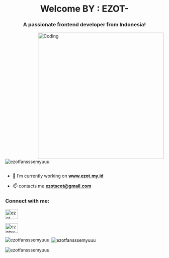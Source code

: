 
<h1 align="center">Welcome BY : EZOT-</h1>

<h3 align="center">A passionate frontend developer from Indonesia!</h3>

<img align="right" alt="Coding" width="400" src="https://cdn.dribbble.com/users/1162077/screenshots/3848914/programmer.gif">

<p align="left"> <img src="https://komarev.com/ghpvc/?username=ezotfansssemyuuu&label=Profile%20views&color=0e75b6&style=flat" alt="ezotfansssemyuuu" /> </p>

<p align="left"> <a href="https://twitter.com/" target="blank"><img src="https://img.shields.io/twitter/follow/?logo=twitter&style=for-the-badge" alt="" /></a> </p>

- 🔭 I’m currently working on **www.ezot.my.id**

- 📫 contacts me **ezotscot@gmail.com**

<h3 align="left">Connect with me:</h3>

<p align="left">

<a href="https://fb.com/ezot kull bet" target="blank"><img align="center" src="https://raw.githubusercontent.com/rahuldkjain/github-profile-readme-generator/master/src/images/icons/Social/facebook.svg" alt="ezot kull bet" height="30" width="40" /></a>

<a href="https://instagram.com/ezotxxa" target="blank"><img align="center" src="https://raw.githubusercontent.com/rahuldkjain/github-profile-readme-generator/master/src/images/icons/Social/instagram.svg" alt="ezotxxa" height="30" width="40" /></a>

</p>

<p><img align="left" src="https://github-readme-stats.vercel.app/api/top-langs?username=ezotfansssemyuuu&show_icons=true&locale=en&layout=compact" alt="ezotfansssemyuuu" /></p>

<p>&nbsp;<img align="center" src="https://github-readme-stats.vercel.app/api?username=ezotfansssemyuuu&show_icons=true&locale=en" alt="ezotfansssemyuuu" /></p>

<p><img align="center" src="https://github-readme-streak-stats.herokuapp.com/?user=ezotfansssemyuuu&" alt="ezotfansssemyuuu" /></p>

